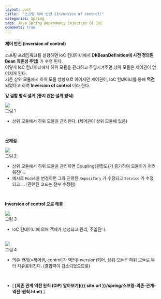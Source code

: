 ```yaml
---
layout: post
title:  "스프링 제어 반전 (Inversion of control)"
categories: Spring
tags: Java Spring Dependency Injection DI IoC
comments: true
---
```


#### 제어 반전 (Inversion of control)

스프링 프레임워크를 실행하면 IoC 컨테이너에서 **DI(BeanDefinition에 사전 정의된 Bean 의존성 주입)** 가 수행 된다.  
이렇게 IoC 컨테이너에서 하위 모듈을 관리하고 주입시켜주면 상위 모듈은 제어권이 없어지게 된다.    
기존 상위 모듈에서 하위 모듈 방향으로 이어지던 제어권이, IoC 컨테이너를 통해 **역전** 되었다고 하여 **Inversion of control** 이라 한다.  

**강 결합 방식 설계 (좋지 않은 설계 방식)**
<div class="nzzi-image-box">
  <img src="{{ site.url }}/assets/spring/ioc1.jpg"/>
  <div>그림 1</div>
</div>

- 상위 모듈에서 하위 모듈을 관리한다. (제어권이 상위 모듈에 있음)

<br/>

**문제점**
<div class="nzzi-image-box">
  <img src="{{ site.url }}/assets/spring/ioc2.jpg"/>
  <div>그림 2</div>
</div>

- 상위 모듈에서 하위 모듈을 관리하면 Coupling(결합도)가 증가하여 모듈화가 어려워진다.
- 예시로 `Model`을 변경하면 그와 관련된 `Repository` 가 수정되고 `Service` 가 수정되고 ... 
  (관련된 코드는 전부 수정됨)

<br/>

**Inversion of control 으로 해결**
<div class="nzzi-image-box">
  <img src="{{ site.url }}/assets/spring/ioc3.jpg"/>
  <div>그림 3</div>
</div>

- IoC 컨테이너에 의해 객체가 생성되고 관리, 주입된다.

<br/>

<div class="nzzi-image-box">
  <img src="{{ site.url }}/assets/spring/ioc4.jpg"/>
  <div>그림 4</div>
</div>

- 의존 관계(=제어권, control)가 역전(Inversion)되어, 상위 모듈은 하위 모듈로 부터 자유로워진다. (결합력이 감소되었으므로)  

<br/>

- [ **[의존 관계 역전 원칙 (DIP) 알아보기]({{ site.url }}/spring/스프링-의존-관계-역전-원칙.html)** ]

<br/>
<br/>

